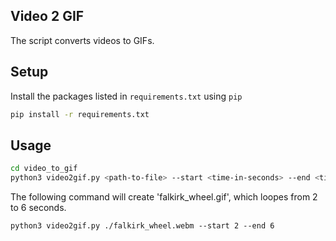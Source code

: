 ## Video 2 GIF

The script converts videos to GIFs.


## Setup

Install the packages listed in `requirements.txt` using `pip`

```bash
pip install -r requirements.txt
```

## Usage

```bash
cd video_to_gif
python3 video2gif.py <path-to-file> --start <time-in-seconds> --end <time-in-seconds>
```

The following command will create 'falkirk_wheel.gif', which loopes from 2 to 6 seconds.
```
python3 video2gif.py ./falkirk_wheel.webm --start 2 --end 6
```
